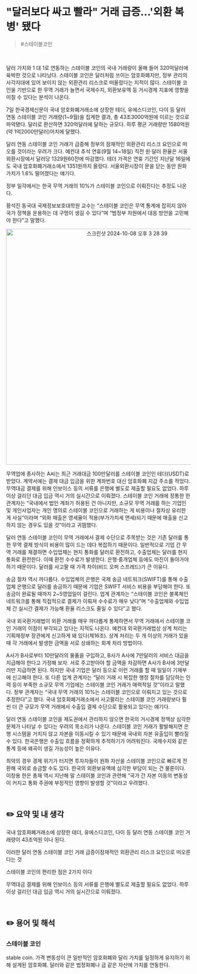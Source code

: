 # "달러보다 싸고 빨라" 거래 급증…'외환 복병' 됐다

>  #스테이블코인

</br>

달러 가치와 1 대 1로 연동하는 스테이블 코인의 국내 거래량이 올해 들어 320억달러에 육박한 것으로 나타났다. 스테이블 코인은 달러처럼 쓰이는 암호화폐지만, 정부 관리의 사각지대에 있어 보이지 않는 외환관리 리스크로 떠올랐다는 지적이 많다. 스테이블 코인을 기반으로 한 무역 거래가 늘면서 국제수지, 외환보유액 등 거시경제 지표에 영향을 미칠 수 있다는 분석이 나온다.

7일 한국경제신문이 국내 암호화폐거래소에 상장한 테더, 유에스디코인, 다이 등 달러 연동 스테이블 코인 거래량(1~9월)을 집계한 결과, 총 43조3000억원에 이르는 것으로 파악됐다. 달러로 환산하면 320억달러에 달하는 규모다. 하루 평균 거래량만 1580억원(약 1억2000만달러)어치에 달했다.

달러 연동 스테이블 코인 거래가 급증해 정부의 잠재적인 외환관리 리스크 요인으로 떠오를 것이라는 우려가 크다. 예컨대 추석 연휴(9월 14~18일) 직전 원·달러 환율은 서울외환시장에서 달러당 1329원60전에 마감했다. 테더 가격은 연휴 기간인 지난달 16일에도 국내 암호화폐거래소에서 1351원까지 올랐다. 서울외환시장이 문을 닫는 동안 원화 가치가 1.6% 떨어졌다는 얘기다.

정부 일각에서는 한국 무역 거래의 10%가 스테이블 코인으로 이뤄진다는 추정도 나온다.

황석진 동국대 국제정보보호대학원 교수는 “스테이블 코인은 무역 통계에 잡히지 않아 국가 정책을 운용하는 데 구멍이 생길 수 있다”며 “범정부 차원에서 대응 방안을 고민해야 한다”고 말했다.

<p align="center">
  <img width="644" alt="스크린샷 2024-10-08 오후 3 28 39" src="https://github.com/user-attachments/assets/51f5cfdf-8c89-448b-ad34-03411233e2df">
</p>


무역업에 종사하는 A씨는 최근 거래대금 100만달러를 스테이블 코인인 테더(USDT)로 받았다. 계약서에는 결제 대금 입금을 위한 계좌번호 대신 암호화폐 지갑 주소를 적었다. 무역대금 결제를 위해 인보이스 등의 서류를 은행에 별도로 제출할 필요도 없었다. 하루 이상 걸리던 대금 입금 역시 거의 실시간으로 이뤄졌다. 스테이블 코인 거래에 정통한 한 관계자는 “국내에서 법인 계좌가 허용된 건 아니지만, 소규모 무역 거래를 하는 기업인 및 개인사업자는 개인 명의로 스테이블 코인으로 거래하는 게 비용이나 절차상 유리한 게 사실”이라며 “외화 매출은 영세율이 적용(부가가치세 면세)되기 때문에 매출을 신고하지 않는 경우도 있을 것”이라고 귀띔했다.

달러 연동 스테이블 코인이 무역 거래에서 결제 수단으로 주목받는 것은 기존 달러를 통한 무역 결제 방식이 비용이 많이 드는 데다 복잡하기 때문이다. 일반적으로 기업 간 무역 거래를 체결하면 수입업체는 현지 통화를 달러로 환전하고, 수출업체는 달러를 현지 통화로 환전한다. 이때 환전 수수료가 발생한다. 은행·중개업체 등에도 마진이 돌아가야 하기 때문이다. 달러를 사고팔 때 가격 차이(비드 오퍼 스프레드)가 큰 이유다.

송금 절차 역시 까다롭다. 수입업체의 은행은 국제 송금 네트워크(SWIFT)를 통해 수출업체 은행으로 달러를 송금하기 때문에 기업은 SWIFT 서비스 비용을 부담해야 한다. 또 송금이 완료될 때까지 2~5영업일이 걸린다. 업계 관계자는 “스테이블 코인은 블록체인 네트워크를 통해 직접적으로 결제가 이뤄져 수수료가 매우 낮다”며 “수출업체와 수입업체 간 실시간 결제가 가능해 환율 리스크도 줄일 수 있다”고 했다.

국내 외국환거래법이 외환 거래를 매우 까다롭게 통제하면서 무역 거래에서 스테이블 코인 거래의 이점이 부각되고 있다는 지적도 나온다. 예컨대 외국환거래법상 상계 처리는 기획재정부 장관에게 신고하게 돼 있다(제16조). 상계 처리는 두 개 이상의 거래가 있을 때 각 거래에서 발생한 금액을 서로 상쇄하는 회계 처리 방법이다.

A사가 B사로부터 10만달러의 물품을 구입하고, B사가 A사에 7만달러의 서비스 대금을 지급해야 한다고 가정해 보자. 서로 주고받아야 할 금액을 차감하면 A사가 B사에 3만달러만 지급하면 된다. 하지만 국내 기업은 달러 등으로 이런 거래를 할 때 일일이 기재부에 신고해야 한다. 또 다른 업계 관계자는 “달러 거래 시 복잡한 행정 절차를 담당하는 인력 등이 부족한 소규모 무역 기업에는 스테이블 코인 거래가 매력적일 것”이라고 말했다. 정부 관계자는 “국내 무역 거래의 10%는 스테이블 코인으로 이뤄지고 있는 것으로 추정한다”고 했다. 국내 암호화폐거래소에서 사고팔리는 스테이블 코인 거래량보다 훨씬 더 큰 규모가 무역 거래에서 수출입 결제 수단으로 활용되고 있다는 얘기다.

달러 연동 스테이블 코인을 제도권에서 관리하지 않으면 한국의 거시경제 정책상 심각한 문제가 나타날 수 있다는 우려의 목소리가 나온다. 스테이블 코인 거래가 활발해지면 은행 시스템을 거치지 않고 자본을 이동시킬 수 있기 때문에 국내외 자본 유출입이 빨라질 수 있다. 한국은행은 수출입 흐름을 정확하게 추적하기가 어려워진다. 국제수지와 같은 통계 등에 왜곡이 생길 가능성이 높은 이유다.

최악의 경우 경제 위기가 터지면 투자자들이 원화 자산을 스테이블 코인으로 빠르게 전환해 국외로 송금할 수도 있다. 한국의 외환보유액에 심각한 부담이 되는 건 물론이다. 이창용 한은 총재 역시 지난해 말 스테이블 코인과 관련해 “국가 간 자본 이동의 변동성이 커지고 통화 주권에 부정적인 영향이 발생할 것”이라고 우려했다.





</br>

## ✏️ 요약 및 내 생각

국내 암호화폐거래소에 상장한 테더, 유에스디코인, 다이 등 달러 연동 스테이블 코인 거래량이 43조억원 이나 된다. 

이러한 달러 연동 스테이블 코인 거래 급증이잠재적인 외환관리 리스크 요인으로 떠오른다는 것

스테이블 코인의 편리한 점은 2가지 이다 

무역대금 결제를 위해 인보이스 등의 서류를 은행에 별도로 제출할 필요도 없었다. 하루 이상 걸리던 대금 입금 역시 거의 실시간으로 이뤄졌다. 

</br>


## ✏️ 용어 및 해석

### 스테이블 코인

stable coin. 가격 변동성이 큰 일반적인 암호화폐와 달리 가치를 일정하게 유지하기 위해 설계된 암호화폐. 달러와 같은 법정화폐나 금 같은 자산에 가치를 연동한다.
